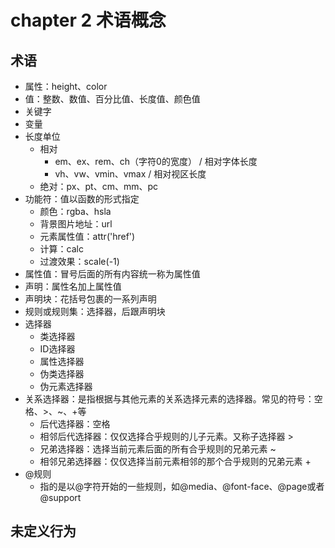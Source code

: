 # chapter 2 术语概念

## 术语

- 属性：height、color
- 值：整数、数值、百分比值、长度值、颜色值
- 关键字
- 变量
- 长度单位
  - 相对
    - em、ex、rem、ch（字符0的宽度） / 相对字体长度
    - vh、vw、vmin、vmax / 相对视区长度
  - 绝对：px、pt、cm、mm、pc
- 功能符：值以函数的形式指定
  - 颜色：rgba、hsla
  - 背景图片地址：url
  - 元素属性值：attr('href')
  - 计算：calc
  - 过渡效果：scale(-1)
- 属性值：冒号后面的所有内容统一称为属性值
- 声明：属性名加上属性值
- 声明块：花括号包裹的一系列声明
- 规则或规则集：选择器，后跟声明块
- 选择器
  - 类选择器
  - ID选择器
  - 属性选择器
  - 伪类选择器
  - 伪元素选择器
- 关系选择器：是指根据与其他元素的关系选择元素的选择器。常见的符号：空格、>、~、+等
  - 后代选择器：空格
  - 相邻后代选择器：仅仅选择合乎规则的儿子元素。又称子选择器  >
  - 兄弟选择器：选择当前元素后面的所有合乎规则的兄弟元素 ~
  - 相邻兄弟选择器：仅仅选择当前元素相邻的那个合乎规则的兄弟元素 +
- @规则
  - 指的是以@字符开始的一些规则，如@media、@font-face、@page或者@support

## 未定义行为
